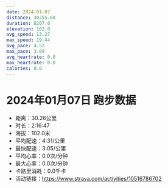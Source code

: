 ```yaml
---
date: 2024-01-07
distance: 30255.60
duration: 8207.0
elevation: 102.0
avg_speed: 13.27
max_speed: 19.44
avg_pace: 4.52
max_pace: 3.09
avg_heartrate: 0.0
max_heartrate: 0.0
calories: 0.0
---
```


# 2024年01月07日 跑步数据

- 距离：30.26公里
- 时长：2:16:47
- 海拔：102.0米
- 平均配速：4:31/公里
- 最快配速：3:05/公里
- 平均心率：0.0次/分钟
- 最大心率：0.0次/分钟
- 卡路里消耗：0.0千卡
- 活动链接：https://www.strava.com/activities/10516786702
